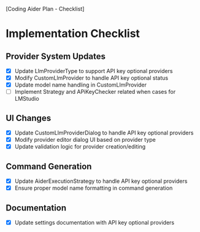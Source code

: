 [Coding Aider Plan - Checklist]

# Implementation Checklist

## Provider System Updates
- [x] Update LlmProviderType to support API key optional providers
- [x] Modify CustomLlmProvider to handle API key optional status
- [x] Update model name handling in CustomLlmProvider
- [ ] Implement Strategy and APiKeyChecker related when cases for LMStudio 

## UI Changes
- [x] Update CustomLlmProviderDialog to handle API key optional providers
- [x] Modify provider editor dialog UI based on provider type
- [x] Update validation logic for provider creation/editing

## Command Generation
- [x] Update AiderExecutionStrategy to handle API key optional providers
- [x] Ensure proper model name formatting in command generation

## Documentation
- [x] Update settings documentation with API key optional providers

